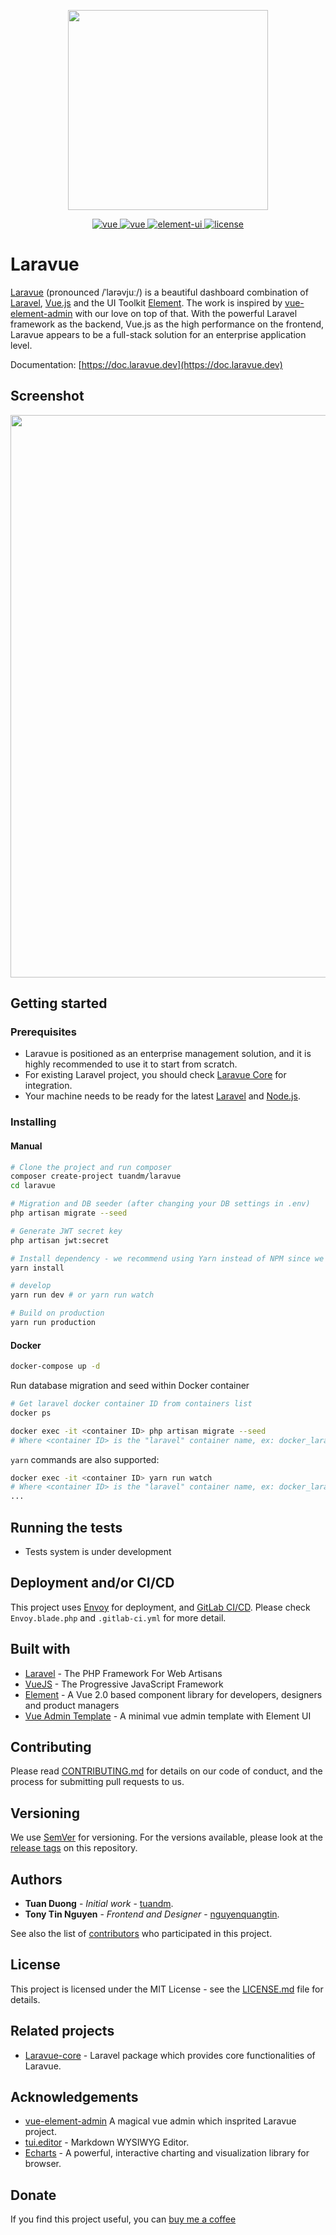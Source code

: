 <p align="center">
  <img width="320" src="https://cp5.sgp1.cdn.digitaloceanspaces.com/zoro/laravue-cdn/laravue-logo-line.png">
</p>
<p align="center">
  <a href="https://laravel.com">
    <img src="https://img.shields.io/badge/laravel-6.9-brightgreen.svg" alt="vue">
  </a>
  <a href="https://github.com/vuejs/vue">
    <img src="https://img.shields.io/badge/vue-2.6.10-brightgreen.svg" alt="vue">
  </a>
  <a href="https://github.com/ElemeFE/element">
    <img src="https://img.shields.io/badge/element--ui-2.13.0-brightgreen.svg" alt="element-ui">
  </a>
  <a href="https://github.com/tuandm/laravue/blob/master/LICENSE">
    <img src="https://img.shields.io/badge/license-MIT-brightgreen.svg" alt="license">
  </a>
</p>

# Laravue
[Laravue](https://laravue.dev) (pronounced /ˈlarəvjuː/) is a beautiful dashboard combination of [Laravel](https://laravel.com/), [Vue.js](https://github.com/vuejs/vue) and the UI Toolkit [Element](https://github.com/ElemeFE/element). The work is inspired by  [vue-element-admin](http://panjiachen.github.io/vue-element-admin) with our love on top of that. With the powerful Laravel framework as the backend, Vue.js as the high performance on the frontend,  Laravue appears to be a full-stack solution for an enterprise application level.

Documentation: [https://doc.laravue.dev](https://doc.laravue.dev)

## Screenshot
<p align="center">
  <img width="900" src="https://cdn.laravue.dev/screenshot.png">
</p>

## Getting started

### Prerequisites

 * Laravue is positioned as an enterprise management solution, and it is highly recommended to use it to start from scratch.
 * For existing Laravel project, you should check [Laravue Core](https://github.com/tuandm/laravue-core) for integration.
 * Your machine needs to be ready for the latest [Laravel](https://laravel.com/docs/6.x#installation) and [Node.js](https://nodejs.org).


### Installing
#### Manual

```bash
# Clone the project and run composer
composer create-project tuandm/laravue
cd laravue

# Migration and DB seeder (after changing your DB settings in .env)
php artisan migrate --seed

# Generate JWT secret key
php artisan jwt:secret

# Install dependency - we recommend using Yarn instead of NPM since we get errors while using NPM
yarn install

# develop
yarn run dev # or yarn run watch

# Build on production
yarn run production
```

#### Docker
```sh
docker-compose up -d
```
Run database migration and seed within Docker container
```sh
# Get laravel docker container ID from containers list
docker ps

docker exec -it <container ID> php artisan migrate --seed 
# Where <container ID> is the "laravel" container name, ex: docker_laravel_1
```

`yarn` commands are also supported:
```sh
docker exec -it <container ID> yarn run watch 
# Where <container ID> is the "laravel" container name, ex: docker_laravel_1
...
```

## Running the tests
* Tests system is under development

## Deployment and/or CI/CD
This project uses [Envoy](https://laravel.com/docs/5.8/envoy) for deployment, and [GitLab CI/CD](https://about.gitlab.com/product/continuous-integration/). Please check `Envoy.blade.php` and `.gitlab-ci.yml` for more detail.

## Built with
* [Laravel](https://laravel.com/) - The PHP Framework For Web Artisans
* [VueJS](https://vuejs.org/) - The Progressive JavaScript Framework
* [Element](https://element.eleme.io/) - A  Vue 2.0 based component library for developers, designers and product managers
* [Vue Admin Template](https://github.com/PanJiaChen/vue-admin-template) - A minimal vue admin template with Element UI

## Contributing

Please read [CONTRIBUTING.md](CONTRIBUTING.md) for details on our code of conduct, and the process for submitting pull requests to us.

## Versioning

We use [SemVer](http://semver.org/) for versioning. For the versions available, please look at the [release tags](https://github.com/tuandm/laravue/tags) on this repository.

## Authors

* **Tuan Duong** - *Initial work* - [tuandm](https://github.com/tuandm).
* **Tony Tin Nguyen** - *Frontend and Designer* - [nguyenquangtin](https://github.com/nguyenquangtin).

See also the list of [contributors](https://github.com/tuandm/laravue/contributors) who participated in this project.

## License

This project is licensed under the MIT License - see the [LICENSE.md](LICENSE) file for details.

## Related projects

* [Laravue-core](https://github.com/tuandm/laravue-core) - Laravel package which provides core functionalities of Laravue.

## Acknowledgements

* [vue-element-admin](https://panjiachen.github.io/vue-element-admin/#/) A magical vue admin which insprited Laravue project.
* [tui.editor](https://github.com/nhnent/tui.editor) - Markdown WYSIWYG Editor.
* [Echarts](http://echarts.apache.org/) - A powerful, interactive charting and visualization library for browser.

## Donate
If you find this project useful, you can [buy me a coffee](https://www.buymeacoffee.com/tuandm)
